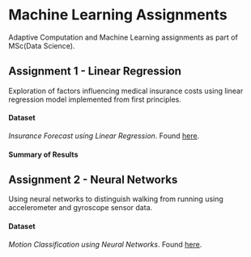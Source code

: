 # Machine Learning Assignments
Adaptive Computation and Machine Learning assignments as part of MSc(Data Science).

## Assignment 1 - Linear Regression

Exploration of factors influencing medical insurance costs using linear regression model implemented from first principles. 

#### Dataset
*Insurance Forecast using Linear Regression*. Found [here](https://www.kaggle.com/mirichoi0218/insurance).

#### Summary of Results

## Assignment 2 - Neural Networks

Using neural networks to distinguish walking from running using accelerometer and gyroscope sensor data.

#### Dataset
*Motion Classification using Neural Networks*. Found [here](https://www.kaggle.com/vmalyi/run-or-walk).
